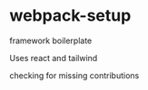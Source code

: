 # webpack-setup

framework boilerplate

Uses react and tailwind

checking for missing contributions

